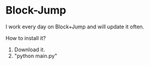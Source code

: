 # Block-Jump
I work every day on Block+Jump and will update it often.

How to install it?

1. Download it.
2. "python main.py"
